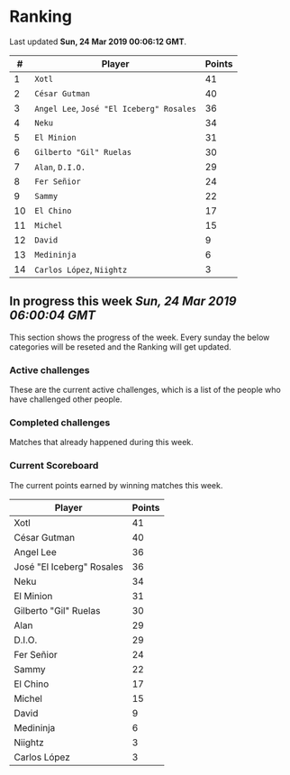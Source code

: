 # Ranking

Last updated **Sun, 24 Mar 2019 00:06:12 GMT**.

|#|Player|Points|
|---|---|---|
|1|`Xotl`|41|
|2|`César Gutman`|40|
|3|`Angel Lee`, `José "El Iceberg" Rosales`|36|
|4|`Neku`|34|
|5|`El Minion`|31|
|6|`Gilberto "Gil" Ruelas`|30|
|7|`Alan`, `D.I.O.`|29|
|8|`Fer Señior`|24|
|9|`Sammy`|22|
|10|`El Chino`|17|
|11|`Michel`|15|
|12|`David`|9|
|13|`Medininja`|6|
|14|`Carlos López`, `Niightz`|3|

## In progress this week *Sun, 24 Mar 2019 06:00:04 GMT*
This section shows the progress of the week. Every sunday the below categories will be reseted and the Ranking will get updated.

### Active challenges
These are the current active challenges, which is a list of the people who have challenged other people.



### Completed challenges
Matches that already happened during this week.



### Current Scoreboard
The current points earned by winning matches this week.

|Player|Points|
|---|---|
|Xotl|41|
|César Gutman|40|
|Angel Lee|36|
|José "El Iceberg" Rosales|36|
|Neku|34|
|El Minion|31|
|Gilberto "Gil" Ruelas|30|
|Alan|29|
|D.I.O.|29|
|Fer Señior|24|
|Sammy|22|
|El Chino|17|
|Michel|15|
|David|9|
|Medininja|6|
|Niightz|3|
|Carlos López|3|